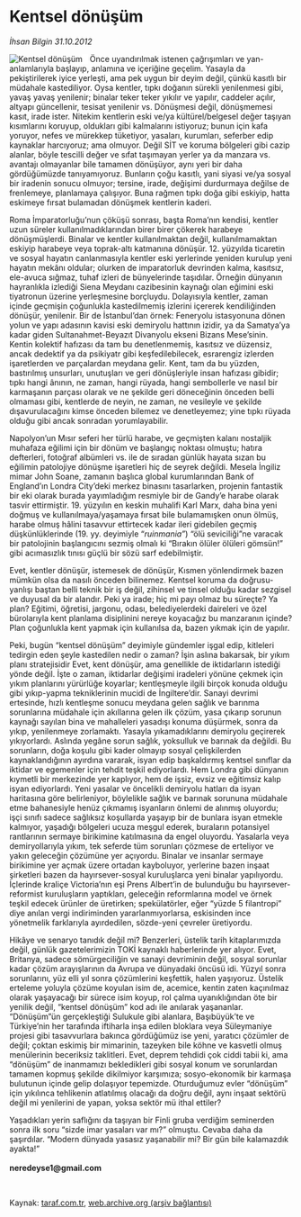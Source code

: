 # Kentsel dönüşüm 

*İhsan Bilgin 31.10.2012*

<div class="yazi"><img align="left" alt="Kentsel dönüşüm " border="0" src="http://www.taraf.com.tr/fotoraflar/makaleler/kentsel-donusum_475_orijinal.jpg" style="border-right-width:10px; border-color:#FFFFFF"/><p>Önce uyandırılmak istenen çağrışımları ve yan-anlamlarıyla başlayıp, anlamına ve içeriğine geçelim. Yasayla da pekiştirilerek iyice yerleşti, ama pek uygun bir deyim değil, çünkü kasıtlı bir müdahale kastediliyor. Oysa kentler, tıpkı doğanın sürekli yenilenmesi gibi, yavaş yavaş yenilenir; binalar teker teker yıkılır ve yapılır, caddeler açılır, altyapı güncellenir, tesisat yenilenir vs. Dönüşmesi değil, dönüşmemesi kasıt, irade ister. Nitekim kentlerin eski ve/ya kültürel/belgesel değer taşıyan kısımlarını koruyup, oldukları gibi kalmalarını istiyoruz; bunun için kafa yoruyor, nefes ve mürekkep tüketiyor, yasaları, kurumları, seferber edip kaynaklar harcıyoruz; ama olmuyor. Değil SİT ve koruma bölgeleri gibi cazip alanlar, böyle tescilli değer ve sıfat taşımayan yerler ya da manzara vs. avantajı olmayanlar bile tamamen dönüşüyor, aynı yeri bir daha gördüğümüzde tanıyamıyoruz. Bunların çoğu kasıtlı, yani siyasi ve/ya sosyal bir iradenin sonucu olmuyor; tersine, irade, değişimi durdurmaya değilse de frenlemeye, planlamaya çalışıyor. Buna rağmen tıpkı doğa gibi eskiyip, hatta eskimeye fırsat bulamadan dönüşmek kentlerin kaderi. </p>
<p>Roma İmparatorluğu’nun çöküşü sonrası, başta Roma’nın kendisi, kentler uzun süreler kullanılmadıklarından birer birer çökerek harabeye dönüşmüşlerdi. Binalar ve kentler kullanılmaktan değil, kullanılmamaktan eskiyip harabeye veya toprak-altı katmanına dönüşür. 12. yüzyılda ticaretin ve sosyal hayatın canlanmasıyla kentler eski yerlerinde yeniden kurulup yeni hayatın mekânı oldular; olurken de imparatorluk devrinden kalma, kasıtsız, ele-avuca sığmaz, tuhaf izleri de bünyelerinde taşıdılar. Örneğin dünyanın hayranlıkla izlediği Siena Meydanı cazibesinin kaynağı olan eğimini eski tiyatronun üzerine yerleşmesine borçluydu. Dolayısıyla kentler, zaman içinde geçmişin çoğunlukla kastedilmemiş izlerini içererek kendiliğinden dönüşür, yenilenir. Bir de İstanbul’dan örnek: Feneryolu istasyonuna dönen yolun ve yapı adasının kavisi eski demiryolu hattının izidir, ya da Samatya’ya kadar giden Sultanahmet-Beyazıt Divanyolu ekseni Bizans Mese’sinin. Kentin kolektif hafızası da tam bu denetlenmemiş, kasıtsız ve düzensiz, ancak dedektif ya da psikiyatr gibi keşfedilebilecek, esrarengiz izlerden işaretlerden ve parçalardan meydana gelir. Kent, tam da bu yüzden, bastırılmış unsurları, unutuşları ve geri dönüşleriyle insan hafızası gibidir; tıpkı hangi ânının, ne zaman, hangi rüyada, hangi sembollerle ve nasıl bir karmaşanın parçası olarak ve ne şekilde geri döneceğinin önceden belli olmaması gibi, kentlerde de neyin, ne zaman, ne vesileyle ve şekilde dışavurulacağını kimse önceden bilemez ve denetleyemez; yine tıpkı rüyada olduğu gibi ancak sonradan yorumlayabilir.</p>
<p>Napolyon’un Mısır seferi her türlü harabe, ve geçmişten kalanı nostaljik muhafaza eğilimi için bir dönüm ve başlangıç noktası olmuştu; hatıra defterleri, fotoğraf albümleri vs. ile de sıradan günlük hayata sızan bu eğilimin patolojiye dönüşme işaretleri hiç de seyrek değildi. Mesela İngiliz mimar John Soane, zamanın başlıca global kurumlarından Bank of England’ın Londra City’deki merkez binasını tasarlarken, projenin fantastik bir eki olarak burada yayımladığım resmiyle bir de Gandy’e harabe olarak tasvir ettirmiştir. 19. yüzyılın en keskin muhalifi Karl Marx, daha bina yeni doğmuş ve kullanılmaya/yaşamaya fırsat bile bulamamışken onun ölmüş, harabe olmuş hâlini tasavvur ettirtecek kadar ileri gidebilen geçmiş düşkünlüklerinde (19. yy. deyimiyle “<i>ruinmania”</i>) “ölü seviciliği”ne varacak bir patolojinin başlangıcını sezmiş olmalı ki “Bırakın ölüler ölüleri gömsün!” gibi acımasızlık tınısı güçlü bir sözü sarf edebilmiştir.</p>
<p>Evet, kentler dönüşür, istemesek de dönüşür, Kısmen yönlendirmek bazen mümkün olsa da nasılı önceden bilinemez. Kentsel koruma da doğrusu-yanlışı baştan belli teknik bir iş değil, zihinsel ve tinsel olduğu kadar sezgisel ve duyusal da bir alandır. Peki ya irade; hiç mi payı olmaz bu süreçte? Ya plan? Eğitimi, öğretisi, jargonu, odası, belediyelerdeki daireleri ve özel bürolarıyla kent planlama disiplinini nereye koyacağız bu manzaranın içinde? Plan çoğunlukla kent yapmak için kullanılsa da, bazen yıkmak için de yapılır.</p>
<p>Peki, bugün “kentsel dönüşüm” deyimiyle gündemler işgal edip, kitleleri tedirgin eden şeyle kastedilen nedir o zaman? İşin aslına bakarsak, bir yıkım planı stratejisidir Evet, kent dönüşür, ama genellikle de iktidarların istediği yönde değil. İşte o zaman, iktidarlar değişimi iradeleri yönüne çekmek için yıkım planlarını yürürlüğe koyarlar; kentleşmeyle ilgili birçok konuda olduğu gibi yıkıp-yapma tekniklerinin mucidi de İngiltere’dir. Sanayi devrimi ertesinde, hızlı kentleşme sonucu meydana gelen sağlık ve barınma sorunlarına müdahale için akıllarına gelen ilk çözüm, yasa çıkarıp sorunun kaynağı sayılan bina ve mahalleleri yasadışı konuma düşürmek, sonra da yıkıp, yenilenmeye zorlamaktı. Yasayla yıkamadıklarını demiryolu geçirerek yıkıyorlardı. Aslında yegâne sorun sağlık, yoksulluk ve barınak da değildi. Bu sorunların, doğa koşulu gibi kader olmayıp sosyal çelişkilerden kaynaklandığının ayırdına vararak, isyan edip başkaldırmış kentsel sınıflar da iktidar ve egemenler için tehdit teşkil ediyorlardı. Hem Londra gibi dünyanın kıymetli bir merkezinde yer kaplıyor, hem de işsiz, evsiz ve eğitimsiz kalıp isyan ediyorlardı. Yeni yasalar ve öncelikli demiryolu hatları da isyan haritasına göre belirleniyor, böylelikle sağlık ve barınak sorununa müdahale etme bahanesiyle henüz çıkmamış isyanların önlemi de alınmış oluyordu; işçi sınıfı sadece sağlıksız koşullarda yaşayıp bir de bunlara isyan etmekle kalmıyor, yaşadığı bölgeleri ucuza meşgul ederek, buraların potansiyel rantlarının sermaye birikimine katılmasına da engel oluyordu. Yasalarla veya demiryollarıyla yıkım, tek seferde tüm sorunları çözmese de erteliyor ve yakın geleceğin çözümüne yer açıyordu. Binalar ve insanlar sermaye birikimine yer açmak üzere ortadan kayboluyor, yerlerine bazen inşaat şirketleri bazen da hayırsever-sosyal kuruluşlarca yeni binalar yapılıyordu. İçlerinde kraliçe Victoria’nın eşi Prens Albert’in de bulunduğu bu hayırsever-reformist kuruluşların yaptıkları, geleceğin reformlarına model ve örnek teşkil edecek ürünler de üretirken; spekülatörler, eğer “yüzde 5 filantropi” diye anılan vergi indiriminden yararlanmıyorlarsa, eskisinden ince yönetmelik farklarıyla ayırdedilen, sözde-yeni çevreler üretiyordu. </p>
<p>Hikâye ve senaryo tanıdık değil mi? Benzerleri, üstelik tarih kitaplarımızda değil, günlük gazetelerimizin TOKİ kaynaklı haberlerinde yer alıyor. Evet, Britanya, sadece sömürgeciliğin ve sanayi devriminin değil, sosyal sorunlar kadar çözüm arayışlarının da Avrupa ve dünyadaki öncüsü idi. Yüzyıl sonra sorunlarını, yüz elli yıl sonra çözümlerini keşfettik, halen yaşıyoruz. Üstelik erteleme yoluyla çözüme koyulan isim de, acemice, kentin zaten kaçınılmaz olarak yaşayacağı bir sürece isim koyup, rol çalma uyanıklığından öte bir yenilik değil, “kentsel dönüşüm” kod adı ile anılarak yaşananlar. “Dönüşüm”ün gerçekleştiği Sulukule gibi alanlara, Başıbüyük’te ve Türkiye’nin her tarafında iftiharla inşa edilen bloklara veya Süleymaniye projesi gibi tasavvurlara bakınca gördüğümüz ise yeni, yaratıcı çözümler de değil; çoktan eskimiş bir mimarinin, tazeyken bile köhne ve kasvetli olmuş menülerinin beceriksiz taklitleri. Evet, deprem tehdidi çok ciddi tabii ki, ama “dönüşüm” de inanmamızı bekledikleri gibi sosyal konum ve sorunlardan tamamen kopmuş şekilde dikilmiyor karşımıza; sosyo-ekonomik bir karmaşa bulutunun içinde gelip dolaşıyor tepemizde. Oturduğumuz evler “dönüşüm” için yıkılınca tehlikenin atlatılmış olacağı da doğru değil, aynı inşaat sektörü değil mi yenilerini de yapan, yoksa sektör mü ithal ettiler? </p>
<p>Yaşadıkları yerin saflığını da taşıyan bir Finli gruba verdiğim seminerden sonra ilk soru “sizde imar yasaları var mı?” olmuştu. Cevaba daha da şaşırdılar. “Modern dünyada yasasız yaşanabilir mi? Bir gün bile kalamazdık ayakta!” <br/><br/><b>neredeyse1@gmail.com</b></p>
<p> </p>
</div>

Kaynak: [taraf.com.tr](http://www.taraf.com.tr/ihsan-bilgin/makale-kentsel-donusum.htm), [web.archive.org (arşiv bağlantısı)](http://web.archive.org/web/20131107122319/http://www.taraf.com.tr/ihsan-bilgin/makale-kentsel-donusum.htm)

